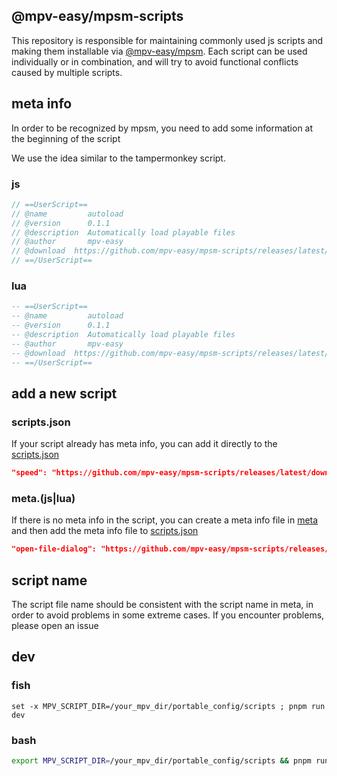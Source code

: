 ## @mpv-easy/mpsm-scripts

This repository is responsible for maintaining commonly used js scripts and making them installable via [@mpv-easy/mpsm](https://github.com/mpv-easy/mpv-easy/tree/main/mpv-mpsm). Each script can be used individually or in combination, and will try to avoid functional conflicts caused by multiple scripts.

## meta info

In order to be recognized by mpsm, you need to add some information at the beginning of the script

We use the idea similar to the tampermonkey script.

### js
```js
// ==UserScript==
// @name         autoload
// @version      0.1.1
// @description  Automatically load playable files
// @author       mpv-easy
// @download  https://github.com/mpv-easy/mpsm-scripts/releases/latest/download/autoload.js
// ==/UserScript==

```
### lua
```lua
-- ==UserScript==
-- @name         autoload
-- @version      0.1.1
-- @description  Automatically load playable files
-- @author       mpv-easy
-- @download  https://github.com/mpv-easy/mpsm-scripts/releases/latest/download/autoload.js
-- ==/UserScript==

```
## add a new script

### scripts.json
If your script already has meta info, you can add it directly to the [scripts.json](./scripts.json)
```json
"speed": "https://github.com/mpv-easy/mpsm-scripts/releases/latest/download/speed.js",
```
### meta.(js|lua)
If there is no meta info in the script, you can create a meta info file in [meta](./meta) and then add the meta info file to [scripts.json](./scripts.json)
```json
"open-file-dialog": "https://github.com/mpv-easy/mpsm-scripts/releases/latest/download/open-file-dialog.meta.lua",
```
## script name

The script file name should be consistent with the script name in meta, in order to avoid problems in some extreme cases. If you encounter problems, please open an issue

## dev

### fish

```fish
set -x MPV_SCRIPT_DIR=/your_mpv_dir/portable_config/scripts ; pnpm run dev
```

### bash

```bash
export MPV_SCRIPT_DIR=/your_mpv_dir/portable_config/scripts && pnpm run dev
```
